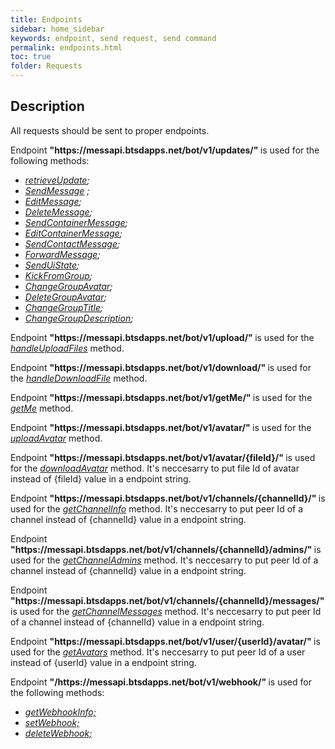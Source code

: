 ```yaml
---
title: Endpoints
sidebar: home_sidebar
keywords: endpoint, send request, send command
permalink: endpoints.html
toc: true
folder: Requests
---
```


## Description

<p> All requests should be sent to proper endpoints.
</p>
<p> Endpoint <b> "https://messapi.btsdapps.net/bot/v1/updates/" </b> is used for the following methods:

<ul>
<li> <i><a href="https://btsdigital.github.io/bot-api-contract/retrieveUpdate.html">retrieveUpdate</a>;</i>
</li>
<li> <i> <a href="https://btsdigital.github.io/bot-api-contract/SendMessage.html">SendMessage</a> ;</i>
</li>
<li> <i><a href="https://btsdigital.github.io/bot-api-contract/EditMessage.html">EditMessage</a>;</i>
</li>
<li> <i><a href="https://btsdigital.github.io/bot-api-contract/DeleteMessage.html">DeleteMessage</a>;</i>
</li>
<li> <i><a href="https://btsdigital.github.io/bot-api-contract/SendContainerMessage.html">SendContainerMessage</a>;</i>
</li>
<li> <i><a href="https://btsdigital.github.io/bot-api-contract/EditContainerMessage.html">EditContainerMessage</a>;</i>
</li>
<li> <i><a href="https://btsdigital.github.io/bot-api-contract/SendContactMessage.html">SendContactMessage</a>;</i>
</li>
<li> <i><a href="https://btsdigital.github.io/bot-api-contract/ForwardMessage.html">ForwardMessage</a>;</i>
</li>
<li> <i><a href="https://btsdigital.github.io/bot-api-contract/SendUiState.html">SendUiState</a>;</i>
</li>
<li> <i><a href="https://btsdigital.github.io/bot-api-contract/KickFromGroup.html">KickFromGroup</a>;</i>
</li>
<li> <i><a href="https://btsdigital.github.io/bot-api-contract/ChangeGroupAvatar.html">ChangeGroupAvatar</a>;</i>
</li>
<li> <i><a href="https://btsdigital.github.io/bot-api-contract/DeleteGroupAvatar.html">DeleteGroupAvatar</a>;</i>
</li>
<li> <i><a href="https://btsdigital.github.io/bot-api-contract/ChangeGroupTitle.html">ChangeGroupTitle</a>;</i>
</li>
<li> <i><a href="https://btsdigital.github.io/bot-api-contract/ChangeGroupDescription.html">ChangeGroupDescription</a>;</i>
</li>
</ul>
</p>

<p> Endpoint <b> "https://messapi.btsdapps.net/bot/v1/upload/" </b> is used for the <i><a href="">handleUploadFiles</a></i> method.
</p>

<p> Endpoint <b> "https://messapi.btsdapps.net/bot/v1/download/" </b> is used for the <i><a href="">handleDownloadFile</a></i> method.
</p>

<p> Endpoint <b> "https://messapi.btsdapps.net/bot/v1/getMe/" </b> is used for the <i><a href="">getMe</a></i> method.
</p>

<p> Endpoint <b> "https://messapi.btsdapps.net/bot/v1/avatar/" </b> is used for the <i><a href="">uploadAvatar</a></i> method.
</p>

<p> Endpoint <b> "https://messapi.btsdapps.net/bot/v1/avatar/{fileId}/" </b> is used for the <i><a href="">downloadAvatar</a></i> method. It's neccesarry to put file Id of avatar instead of  {fileId} value in a endpoint string. 
</p>

<p> Endpoint <b> "https://messapi.btsdapps.net/bot/v1/channels/{channelId}/" </b> is used for the <i><a href="">getChannelInfo</a></i> method. It's neccesarry to put peer Id of a channel instead of  {channelId} value in a endpoint string. 
</p>

<p> Endpoint <b> "https://messapi.btsdapps.net/bot/v1/channels/{channelId}/admins/" </b> is used for the <i><a href="">getChannelAdmins</a></i> method. It's neccesarry to put peer Id of a channel instead of  {channelId} value in a endpoint string. 
</p>

<p> Endpoint <b> "https://messapi.btsdapps.net/bot/v1/channels/{channelId}/messages/" </b> is used for the <i><a href="">getChannelMessages</a></i> method. It's neccesarry to put peer Id of a channel instead of  {channelId} value in a endpoint string. 
</p>

<p> Endpoint <b> "https://messapi.btsdapps.net/bot/v1/user/{userId}/avatar/" </b> is used for the <i><a href="">getAvatars</a></i> method. It's neccesarry to put peer Id of a user instead of  {userId} value in a endpoint string. 
</p>

<p> Endpoint <b> "/https://messapi.btsdapps.net/bot/v1/webhook/" </b> is used for the following methods:
<ul>
<li> <i><a href="https://btsdigital.github.io/bot-api-contract/getwebhookinfo.html">getWebhookInfo;</a></i>
</li>
<li> <i><a href="https://btsdigital.github.io/bot-api-contract/setwebhook.html">setWebhook;</a></i>
</li>
<li> <i><a href="https://btsdigital.github.io/bot-api-contract/deletewebhook.html">deleteWebhook;</a></i>
</li>
</ul>
</p>
